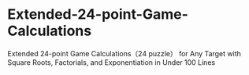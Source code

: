 # Extended-24-point-Game-Calculations
Extended 24-point Game Calculations（24 puzzle） for Any Target with Square Roots, Factorials, and Exponentiation in Under 100 Lines
